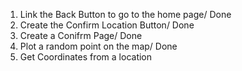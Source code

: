 1. Link the Back Button to go to the home page/ Done
2. Create the Confirm Location Button/ Done
3. Create a Conifrm Page/ Done
4. Plot a random point on the map/ Done
5. Get Coordinates from a location
